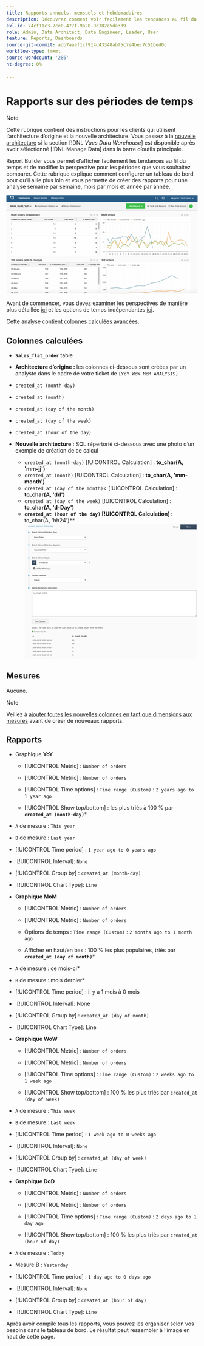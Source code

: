 ```yaml
---
title: Rapports annuels, mensuels et hebdomadaires
description: Découvrez comment voir facilement les tendances au fil du temps et changer de perspective pour les périodes que vous souhaitez comparer.
exl-id: 74cf11c3-7ce0-477f-9a28-9d782e5da3d9
role: Admin, Data Architect, Data Engineer, Leader, User
feature: Reports, Dashboards
source-git-commit: adb7aaef1cf914d43348abf5c7e4bec7c51bed0c
workflow-type: tm+mt
source-wordcount: '286'
ht-degree: 0%

---
```


# Rapports sur des périodes de temps

>[!NOTE]
>
>Cette rubrique contient des instructions pour les clients qui utilisent l’architecture d’origine et la nouvelle architecture. Vous passez à la [nouvelle architecture](../../administrator/account-management/new-architecture.md) si la section [!DNL _Vues Data Warehouse_] est disponible après avoir sélectionné [!DNL Manage Data] dans la barre d’outils principale.

Report Builder vous permet d’afficher facilement les tendances au fil du temps et de modifier la perspective pour les périodes que vous souhaitez comparer. Cette rubrique explique comment configurer un tableau de bord pour qu’il aille plus loin et vous permette de créer des rapports pour une analyse semaine par semaine, mois par mois et année par année.

![](../../assets/Wow__mom__yoy.png)

Avant de commencer, vous devez examiner les perspectives de manière plus détaillée [ici](../../tutorials/using-visual-report-builder.md) et les options de temps indépendantes [ici](../../tutorials/time-options-visual-rpt-bldr.md).

Cette analyse contient [colonnes calculées avancées](../data-warehouse-mgr/adv-calc-columns.md).

## Colonnes calculées

* **`Sales_flat_order`** table
* **Architecture d’origine :** les colonnes ci-dessous sont créées par un analyste dans le cadre de votre ticket de `[YoY WoW MoM ANALYSIS]`
* `created_at (month-day)`
* `created_at (month)`
* `created_at (day of the month)`
* `created_at (day of the week)`
* `created_at (hour of the day)`

* **Nouvelle architecture :** SQL répertorié ci-dessous avec une photo d’un exemple de création de ce calcul
   * `created_at (month-day)` [!UICONTROL Calculation] : **to_char(A, &#39;mm-jj&#39;)**
   * `created_at (month)` [!UICONTROL Calculation] : **to_char(A, &#39;mm-month&#39;)**
   * `created_at (day of the month)`&lt; [!UICONTROL Calculation] : **to_char(A, &#39;dd&#39;)**
   * `created_at (day of the week)` [!UICONTROL Calculation] : **to_char(A, &#39;d-Day&#39;)**
   * **`created_at (hour of the day)` [!UICONTROL Calculation] : &#x200B;** to_char(A, &#39;hh24&#39;)**
     ![](../../assets/new-arch-create-calc.png)

## Mesures

Aucune.

>[!NOTE]
>
>Veillez à [ajouter toutes les nouvelles colonnes en tant que dimensions aux mesures](../data-warehouse-mgr/manage-data-dimensions-metrics.md) avant de créer de nouveaux rapports.

## Rapports

* Graphique **YoY**
   * [!UICONTROL Metric] : `Number of orders`

   * [!UICONTROL Metric] : `Number of orders`
   * [!UICONTROL Time options] : `Time range (Custom)` : `2 years ago to 1 year ago`

   * [!UICONTROL Show top/bottom] : les plus triés à 100 % par **`created_at (month-day)`***

* `A` de mesure : `This year`
* `B` de mesure : `Last year`
* [!UICONTROL Time period] : `1 year ago to 0 years ago`
* &#x200B;
  [!UICONTROL Interval]: `None`
* [!UICONTROL Group by] : `created_at (month-day)`
* &#x200B;
  [!UICONTROL Chart Type]: `Line`

* **Graphique MoM**
   * [!UICONTROL Metric] : `Number of orders`

   * [!UICONTROL Metric] : `Number of orders`
   * Options de temps : `Time range (Custom)` : `2 months ago to 1 month ago`

   * Afficher en haut/en bas : 100 % les plus populaires, triés par **`created_at (day of month)`***

* `A` de mesure : ce mois-ci*
* `B` de mesure : mois dernier*
* [!UICONTROL Time period] : il y a 1 mois à 0 mois
* &#x200B;
  [!UICONTROL Interval]: None
* [!UICONTROL Group by] : `created_at (day of month)`
* &#x200B;
  [!UICONTROL Chart Type]: Line

* **Graphique WoW**
   * [!UICONTROL Metric] : `Number of orders`

   * [!UICONTROL Metric] : `Number of orders`
   * [!UICONTROL Time options] : `Time range (Custom)` : `2 weeks ago to 1 week ago`

   * [!UICONTROL Show top/bottom] : 100 % les plus triés par `created_at (day of week)`

* `A` de mesure : `This week`
* `B` de mesure : `Last week`
* [!UICONTROL Time period] : `1 week ago to 0 weeks ago`
* &#x200B;
  [!UICONTROL Interval]: `None`
* [!UICONTROL Group by] : `created_at (day of week)`
* &#x200B;
  [!UICONTROL Chart Type]: `Line`

* **Graphique DoD**
   * [!UICONTROL Metric] : `Number of orders`

   * [!UICONTROL Metric] : `Number of orders`
   * [!UICONTROL Time options] : `Time range (Custom)` : `2 days ago to 1 day ago`

   * [!UICONTROL Show top/bottom] : 100 % les plus triés par `created_at (hour of day)`

* `A` de mesure : `Today`
* Mesure B : `Yesterday`
* [!UICONTROL Time period] : `1 day ago to 0 days ago`
* &#x200B;
  [!UICONTROL Interval]: `None`
* [!UICONTROL Group by] : `created_at (hour of day)`
* &#x200B;
  [!UICONTROL Chart Type]: `Line`

Après avoir compilé tous les rapports, vous pouvez les organiser selon vos besoins dans le tableau de bord. Le résultat peut ressembler à l’image en haut de cette page.
